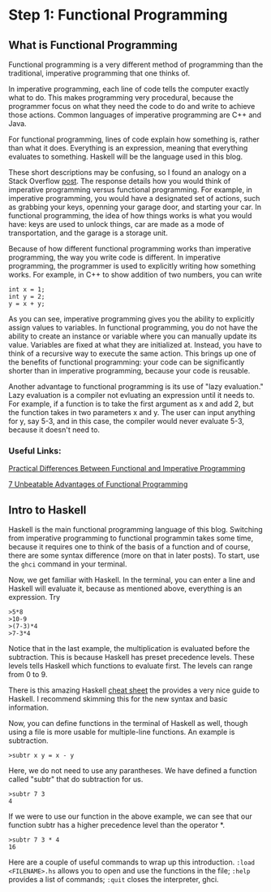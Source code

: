 # Step 1: Functional Programming

## What is Functional Programming
Functional programming is a very different method of programming than the traditional, imperative programming that one thinks of. 

In imperative programming, each line of code tells the computer exactly what to do. This makes programming very procedural, because the programmer focus on what they need the code to do and write to achieve those actions. Common languages of imperative programming are C++ and Java. 

For functional programming, lines of code explain how something is, rather than what it does. Everything is an expression, meaning that everything evaluates to something. Haskell will be the language used in this blog. 

These short descriptions may be confusing, so I found an analogy on a Stack Overflow [post](https://stackoverflow.com/questions/17826380/what-is-difference-between-functional-and-imperative-programming-languages). The response details how you would think of imperative programming versus functional programming. For example, in imperative programming, you would have a designated set of actions, such as grabbing your keys, openning your garage door, and starting your car. In functional programming, the idea of how things works is what you would have: keys are used to unlock things, car are made as a mode of transportation, and the garage is a storage unit. 

Because of how different functional programming works than imperative programming, the way you write code is different. In imperative programming, the programmer is used to explicitly writing how something works. For example, in C++ to show addition of two numbers, you can write
```
int x = 1;
int y = 2;
y = x + y;
```
As you can see, imperative programming gives you the ability to explicitly assign values to variables. In functional programming, you do not have the ability to create an instance or variable where you can manually update its value. Variables are fixed at what they are initialized at. Instead, you have to think of a recursive way to execute the same action. This brings up one of the benefits of functional programming: your code can be significantly shorter than in imperative programming, because your code is reusable. 

Another advantage to functional programming is its use of "lazy evaluation." Lazy evaluation is a compiler not evluating an expression until it needs to. For example, if a function is to take the first argument as x and add 2, but the function takes in two parameters x and y. The user can input anything for y, say 5-3, and in this case, the compiler would never evaluate 5-3, because it doesn't need to.
### Useful Links:
[Practical Differences Between Functional and Imperative Programming](https://sookocheff.com/post/fp/differences-between-imperative-and-functional/)

[7 Unbeatable Advantages of Functional Programming](https://medium.com/@devisha.singh/7-unbeatable-advantages-of-functional-programming-b5d1af1edbe1)

## Intro to Haskell
Haskell is the main functional programming language of this blog. Switching from imperative programming to functional programmin takes some time, because it requires one to think of the basis of a function and of course, there are some syntax difference (more on that in later posts). To start, use the `ghci` command in your terminal. 

Now, we get familiar with Haskell. In the terminal, you can enter a line and Haskell will evaluate it, because as mentioned above, everything is an expression. Try
```
>5*8
>10-9
>(7-3)*4
>7-3*4
```
Notice that in the last example, the multiplication is evaluated before the subtraction. This is because Haskell has preset precedence levels. These levels tells Haskell which functions to evaluate first. The levels can range from 0 to 9.

There is this amazing Haskell [cheat sheet](https://hackage.haskell.org/package/CheatSheet-1.7/src/CheatSheet.pdf) the provides a very nice guide to Haskell. I recommend skimming this for the new syntax and basic information. 

Now, you can define functions in the terminal of Haskell as well, though using a file is more usable for multiple-line functions. An example is subtraction.
```
>subtr x y = x - y
```
Here, we do not need to use any parantheses. We have defined a function called "subtr" that do subtraction for us. 
```
>subtr 7 3
4
```
If we were to use our function in the above example, we can see that our function subtr has a higher precedence level than the operator *.
```
>subtr 7 3 * 4
16
```

Here are a couple of useful commands to wrap up this introduction. 
`:load <FILENAME>.hs` allows you to open and use the functions in the file;
`:help` provides a list of commands;
`:quit` closes the interpreter, ghci.


